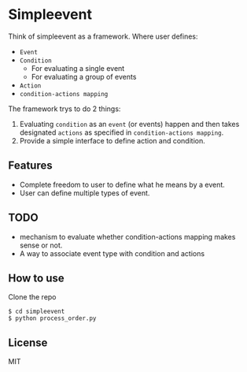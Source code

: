 # Simpleevent

Think of simpleevent as a framework. Where user defines:
- `Event`
- `Condition`
    - For evaluating a single event
    - For evaluating a group of events
- `Action`
- `condition-actions mapping`

The framework trys to do 2 things:
1. Evaluating `condition` as an `event` (or events) happen and then takes designated `actions` as specified in `condition-actions mapping`.
2. Provide a simple interface to define action and condition.

## Features

- Complete freedom to user to define what he means by a event. 
- User can define multiple types of event.

## TODO
- mechanism to evaluate whether condition-actions mapping makes sense or not.
- A way to associate event type with condition and actions

## How to use

Clone the repo
```
$ cd simpleevent
$ python process_order.py
```


## License

MIT

